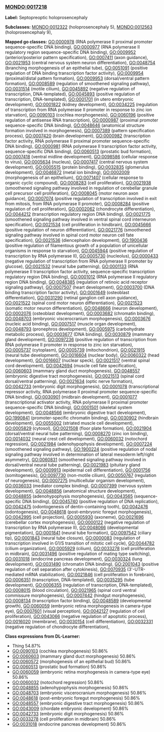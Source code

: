 
### [MONDO:0017218](http://purl.obolibrary.org/obo/MONDO_0017218)
**Label:** Septopreoptic holoprosencephaly

**Subclasses:** [MONDO:0012322](http://purl.obolibrary.org/obo/MONDO_0012322) (holoprosencephaly 5), [MONDO:0012563](http://purl.obolibrary.org/obo/MONDO_0012563) (holoprosencephaly 9), 

**Mapped go classes:** [GO:0000978](http://purl.obolibrary.org/obo/GO_0000978) (RNA polymerase II proximal promoter sequence-specific DNA binding), [GO:0000977](http://purl.obolibrary.org/obo/GO_0000977) (RNA polymerase II regulatory region sequence-specific DNA binding), [GO:0009952](http://purl.obolibrary.org/obo/GO_0009952) (anterior/posterior pattern specification), [GO:0007411](http://purl.obolibrary.org/obo/GO_0007411) (axon guidance), [GO:0021953](http://purl.obolibrary.org/obo/GO_0021953) (central nervous system neuron differentiation), [GO:0048754](http://purl.obolibrary.org/obo/GO_0048754) (branching morphogenesis of an epithelial tube), [GO:0051091](http://purl.obolibrary.org/obo/GO_0051091) (positive regulation of DNA binding transcription factor activity), [GO:0009954](http://purl.obolibrary.org/obo/GO_0009954) (proximal/distal pattern formation), [GO:0009953](http://purl.obolibrary.org/obo/GO_0009953) (dorsal/ventral pattern formation), [GO:0008589](http://purl.obolibrary.org/obo/GO_0008589) (regulation of smoothened signaling pathway), [GO:0031514](http://purl.obolibrary.org/obo/GO_0031514) (motile cilium), [GO:0045892](http://purl.obolibrary.org/obo/GO_0045892) (negative regulation of transcription, DNA-templated), [GO:0045893](http://purl.obolibrary.org/obo/GO_0045893) (positive regulation of transcription, DNA-templated), [GO:0001701](http://purl.obolibrary.org/obo/GO_0001701) (in utero embryonic development), [GO:0001822](http://purl.obolibrary.org/obo/GO_0001822) (kidney development), [GO:0034225](http://purl.obolibrary.org/obo/GO_0034225) (regulation of transcription from RNA polymerase II promoter in response to zinc ion starvation), [GO:0090103](http://purl.obolibrary.org/obo/GO_0090103) (cochlea morphogenesis), [GO:0060196](http://purl.obolibrary.org/obo/GO_0060196) (positive regulation of antisense RNA transcription), [GO:0000987](http://purl.obolibrary.org/obo/GO_0000987) (proximal promoter sequence-specific DNA binding), [GO:0048646](http://purl.obolibrary.org/obo/GO_0048646) (anatomical structure formation involved in morphogenesis), [GO:0007389](http://purl.obolibrary.org/obo/GO_0007389) (pattern specification process), [GO:0007420](http://purl.obolibrary.org/obo/GO_0007420) (brain development), [GO:0000982](http://purl.obolibrary.org/obo/GO_0000982) (transcription factor activity, RNA polymerase II proximal promoter sequence-specific DNA binding), [GO:0000981](http://purl.obolibrary.org/obo/GO_0000981) (RNA polymerase II transcription factor activity, sequence-specific DNA binding), [GO:0060513](http://purl.obolibrary.org/obo/GO_0060513) (prostatic bud formation), [GO:0007418](http://purl.obolibrary.org/obo/GO_0007418) (ventral midline development), [GO:0098586](http://purl.obolibrary.org/obo/GO_0098586) (cellular response to virus), [GO:0005634](http://purl.obolibrary.org/obo/GO_0005634) (nucleus), [GO:0007417](http://purl.obolibrary.org/obo/GO_0007417) (central nervous system development), [GO:0005515](http://purl.obolibrary.org/obo/GO_0005515) (protein binding), [GO:0032835](http://purl.obolibrary.org/obo/GO_0032835) (glomerulus development), [GO:0046872](http://purl.obolibrary.org/obo/GO_0046872) (metal ion binding), [GO:0002009](http://purl.obolibrary.org/obo/GO_0002009) (morphogenesis of an epithelium), [GO:0071407](http://purl.obolibrary.org/obo/GO_0071407) (cellular response to organic cyclic compound), [GO:0008283](http://purl.obolibrary.org/obo/GO_0008283) (cell proliferation), [GO:0021938](http://purl.obolibrary.org/obo/GO_0021938) (smoothened signaling pathway involved in regulation of cerebellar granule cell precursor cell proliferation), [GO:0008045](http://purl.obolibrary.org/obo/GO_0008045) (motor neuron axon guidance), [GO:0007074](http://purl.obolibrary.org/obo/GO_0007074) (positive regulation of transcription involved in exit from mitosis, from RNA polymerase II promoter), [GO:0008284](http://purl.obolibrary.org/obo/GO_0008284) (positive regulation of cell proliferation), [GO:0002062](http://purl.obolibrary.org/obo/GO_0002062) (chondrocyte differentiation), [GO:0044212](http://purl.obolibrary.org/obo/GO_0044212) (transcription regulatory region DNA binding), [GO:0021775](http://purl.obolibrary.org/obo/GO_0021775) (smoothened signaling pathway involved in ventral spinal cord interneuron specification), [GO:0021534](http://purl.obolibrary.org/obo/GO_0021534) (cell proliferation in hindbrain), [GO:0045666](http://purl.obolibrary.org/obo/GO_0045666) (positive regulation of neuron differentiation), [GO:0021776](http://purl.obolibrary.org/obo/GO_0021776) (smoothened signaling pathway involved in spinal cord motor neuron cell fate specification), [GO:0021536](http://purl.obolibrary.org/obo/GO_0021536) (diencephalon development), [GO:1900436](http://purl.obolibrary.org/obo/GO_1900436) (positive regulation of filamentous growth of a population of unicellular organisms in response to starvation), [GO:0045944](http://purl.obolibrary.org/obo/GO_0045944) (positive regulation of transcription by RNA polymerase II), [GO:0005730](http://purl.obolibrary.org/obo/GO_0005730) (nucleolus), [GO:0000433](http://purl.obolibrary.org/obo/GO_0000433) (negative regulation of transcription from RNA polymerase II promoter by glucose), [GO:0021532](http://purl.obolibrary.org/obo/GO_0021532) (neural tube patterning), [GO:0001133](http://purl.obolibrary.org/obo/GO_0001133) (RNA polymerase II transcription factor activity, sequence-specific transcription regulatory region DNA binding), [GO:0001012](http://purl.obolibrary.org/obo/GO_0001012) (RNA polymerase II regulatory region DNA binding), [GO:0048385](http://purl.obolibrary.org/obo/GO_0048385) (regulation of retinoic acid receptor signaling pathway), [GO:0007507](http://purl.obolibrary.org/obo/GO_0007507) (heart development), [GO:0003700](http://purl.obolibrary.org/obo/GO_0003700) (DNA binding transcription factor activity), [GO:0001649](http://purl.obolibrary.org/obo/GO_0001649) (osteoblast differentiation), [GO:0031290](http://purl.obolibrary.org/obo/GO_0031290) (retinal ganglion cell axon guidance), [GO:0021522](http://purl.obolibrary.org/obo/GO_0021522) (spinal cord motor neuron differentiation), [GO:0021523](http://purl.obolibrary.org/obo/GO_0021523) (somatic motor neuron differentiation), [GO:0048666](http://purl.obolibrary.org/obo/GO_0048666) (neuron development), [GO:0002076](http://purl.obolibrary.org/obo/GO_0002076) (osteoblast development), [GO:0003682](http://purl.obolibrary.org/obo/GO_0003682) (chromatin binding), [GO:0048703](http://purl.obolibrary.org/obo/GO_0048703) (embryonic viscerocranium morphogenesis), [GO:0003676](http://purl.obolibrary.org/obo/GO_0003676) (nucleic acid binding), [GO:0007517](http://purl.obolibrary.org/obo/GO_0007517) (muscle organ development), [GO:0048793](http://purl.obolibrary.org/obo/GO_0048793) (pronephros development), [GO:0005975](http://purl.obolibrary.org/obo/GO_0005975) (carbohydrate metabolic process), [GO:0003677](http://purl.obolibrary.org/obo/GO_0003677) (DNA binding), [GO:0030879](http://purl.obolibrary.org/obo/GO_0030879) (mammary gland development), [GO:0097236](http://purl.obolibrary.org/obo/GO_0097236) (positive regulation of transcription from RNA polymerase II promoter in response to zinc ion starvation), [GO:0005737](http://purl.obolibrary.org/obo/GO_0005737) (cytoplasm), [GO:0005739](http://purl.obolibrary.org/obo/GO_0005739) (mitochondrion), [GO:0021915](http://purl.obolibrary.org/obo/GO_0021915) (neural tube development), [GO:0016604](http://purl.obolibrary.org/obo/GO_0016604) (nuclear body), [GO:0060322](http://purl.obolibrary.org/obo/GO_0060322) (head development), [GO:0016607](http://purl.obolibrary.org/obo/GO_0016607) (nuclear speck), [GO:0021517](http://purl.obolibrary.org/obo/GO_0021517) (ventral spinal cord development), [GO:0042694](http://purl.obolibrary.org/obo/GO_0042694) (muscle cell fate specification), [GO:0060603](http://purl.obolibrary.org/obo/GO_0060603) (mammary gland duct morphogenesis), [GO:0048557](http://purl.obolibrary.org/obo/GO_0048557) (embryonic digestive tract morphogenesis), [GO:0021513](http://purl.obolibrary.org/obo/GO_0021513) (spinal cord dorsal/ventral patterning), [GO:0021634](http://purl.obolibrary.org/obo/GO_0021634) (optic nerve formation), [GO:0042733](http://purl.obolibrary.org/obo/GO_0042733) (embryonic digit morphogenesis), [GO:0001078](http://purl.obolibrary.org/obo/GO_0001078) (transcriptional repressor activity, RNA polymerase II proximal promoter sequence-specific DNA binding), [GO:0030901](http://purl.obolibrary.org/obo/GO_0030901) (midbrain development), [GO:0001077](http://purl.obolibrary.org/obo/GO_0001077) (transcriptional activator activity, RNA polymerase II proximal promoter sequence-specific DNA binding), [GO:0001501](http://purl.obolibrary.org/obo/GO_0001501) (skeletal system development), [GO:0048566](http://purl.obolibrary.org/obo/GO_0048566) (embryonic digestive tract development), [GO:1990841](http://purl.obolibrary.org/obo/GO_1990841) (promoter-specific chromatin binding), [GO:0030902](http://purl.obolibrary.org/obo/GO_0030902) (hindbrain development), [GO:0055002](http://purl.obolibrary.org/obo/GO_0055002) (striated muscle cell development), [GO:0005829](http://purl.obolibrary.org/obo/GO_0005829) (cytosol), [GO:0021508](http://purl.obolibrary.org/obo/GO_0021508) (floor plate formation), [GO:0021904](http://purl.obolibrary.org/obo/GO_0021904) (dorsal/ventral neural tube patterning), [GO:0008270](http://purl.obolibrary.org/obo/GO_0008270) (zinc ion binding), [GO:0014032](http://purl.obolibrary.org/obo/GO_0014032) (neural crest cell development), [GO:0060032](http://purl.obolibrary.org/obo/GO_0060032) (notochord regression), [GO:0021984](http://purl.obolibrary.org/obo/GO_0021984) (adenohypophysis development), [GO:0007224](http://purl.obolibrary.org/obo/GO_0007224) (smoothened signaling pathway), [GO:1900224](http://purl.obolibrary.org/obo/GO_1900224) (positive regulation of nodal signaling pathway involved in determination of lateral mesoderm left/right asymmetry), [GO:0060831](http://purl.obolibrary.org/obo/GO_0060831) (smoothened signaling pathway involved in dorsal/ventral neural tube patterning), [GO:0021983](http://purl.obolibrary.org/obo/GO_0021983) (pituitary gland development), [GO:0009913](http://purl.obolibrary.org/obo/GO_0009913) (epidermal cell differentiation), [GO:0001756](http://purl.obolibrary.org/obo/GO_0001756) (somitogenesis), [GO:0097730](http://purl.obolibrary.org/obo/GO_0097730) (non-motile cilium), [GO:0050767](http://purl.obolibrary.org/obo/GO_0050767) (regulation of neurogenesis), [GO:0007275](http://purl.obolibrary.org/obo/GO_0007275) (multicellular organism development), [GO:0036033](http://purl.obolibrary.org/obo/GO_0036033) (mediator complex binding), [GO:0007399](http://purl.obolibrary.org/obo/GO_0007399) (nervous system development), [GO:0048856](http://purl.obolibrary.org/obo/GO_0048856) (anatomical structure development), [GO:0048855](http://purl.obolibrary.org/obo/GO_0048855) (adenohypophysis morphogenesis), [GO:0043565](http://purl.obolibrary.org/obo/GO_0043565) (sequence-specific DNA binding), [GO:0045740](http://purl.obolibrary.org/obo/GO_0045740) (positive regulation of DNA replication), [GO:0042475](http://purl.obolibrary.org/obo/GO_0042475) (odontogenesis of dentin-containing tooth), [GO:0042476](http://purl.obolibrary.org/obo/GO_0042476) (odontogenesis), [GO:0048618](http://purl.obolibrary.org/obo/GO_0048618) (post-embryonic foregut morphogenesis), [GO:0042995](http://purl.obolibrary.org/obo/GO_0042995) (cell projection), [GO:0005930](http://purl.obolibrary.org/obo/GO_0005930) (axoneme), [GO:0021696](http://purl.obolibrary.org/obo/GO_0021696) (cerebellar cortex morphogenesis), [GO:0000122](http://purl.obolibrary.org/obo/GO_0000122) (negative regulation of transcription by RNA polymerase II), [GO:0048066](http://purl.obolibrary.org/obo/GO_0048066) (developmental pigmentation), [GO:0001841](http://purl.obolibrary.org/obo/GO_0001841) (neural tube formation), [GO:0097542](http://purl.obolibrary.org/obo/GO_0097542) (ciliary tip), [GO:0001843](http://purl.obolibrary.org/obo/GO_0001843) (neural tube closure), [GO:0000083](http://purl.obolibrary.org/obo/GO_0000083) (regulation of transcription involved in G1/S transition of mitotic cell cycle), [GO:0044782](http://purl.obolibrary.org/obo/GO_0044782) (cilium organization), [GO:0005929](http://purl.obolibrary.org/obo/GO_0005929) (cilium), [GO:0033278](http://purl.obolibrary.org/obo/GO_0033278) (cell proliferation in midbrain), [GO:0031496](http://purl.obolibrary.org/obo/GO_0031496) (positive regulation of mating type switching), [GO:0031018](http://purl.obolibrary.org/obo/GO_0031018) (endocrine pancreas development), [GO:0030324](http://purl.obolibrary.org/obo/GO_0030324) (lung development), [GO:0031490](http://purl.obolibrary.org/obo/GO_0031490) (chromatin DNA binding), [GO:2001043](http://purl.obolibrary.org/obo/GO_2001043) (positive regulation of cell separation after cytokinesis), [GO:0070935](http://purl.obolibrary.org/obo/GO_0070935) (3'-UTR-mediated mRNA stabilization), [GO:0021846](http://purl.obolibrary.org/obo/GO_0021846) (cell proliferation in forebrain), [GO:0006351](http://purl.obolibrary.org/obo/GO_0006351) (transcription, DNA-templated), [GO:0035295](http://purl.obolibrary.org/obo/GO_0035295) (tube development), [GO:0006355](http://purl.obolibrary.org/obo/GO_0006355) (regulation of transcription, DNA-templated), [GO:0008015](http://purl.obolibrary.org/obo/GO_0008015) (blood circulation), [GO:0021965](http://purl.obolibrary.org/obo/GO_0021965) (spinal cord ventral commissure morphogenesis), [GO:0007442](http://purl.obolibrary.org/obo/GO_0007442) (hindgut morphogenesis), [GO:0008134](http://purl.obolibrary.org/obo/GO_0008134) (transcription factor binding), [GO:0048589](http://purl.obolibrary.org/obo/GO_0048589) (developmental growth), [GO:0060059](http://purl.obolibrary.org/obo/GO_0060059) (embryonic retina morphogenesis in camera-type eye), [GO:0007601](http://purl.obolibrary.org/obo/GO_0007601) (visual perception), [GO:0042127](http://purl.obolibrary.org/obo/GO_0042127) (regulation of cell proliferation), [GO:0043066](http://purl.obolibrary.org/obo/GO_0043066) (negative regulation of apoptotic process), [GO:0016020](http://purl.obolibrary.org/obo/GO_0016020) (membrane), [GO:0030154](http://purl.obolibrary.org/obo/GO_0030154) (cell differentiation), [GO:0032331](http://purl.obolibrary.org/obo/GO_0032331) (negative regulation of chondrocyte differentiation), 

**Class expressions from DL-Learner:**

- Thing 54.87%
- [GO:0090103](http://purl.obolibrary.org/obo/GO_0090103) (cochlea morphogenesis) 50.86%
- [GO:0060603](http://purl.obolibrary.org/obo/GO_0060603) (mammary gland duct morphogenesis) 50.86%
- [GO:0060572](http://purl.obolibrary.org/obo/GO_0060572) (morphogenesis of an epithelial bud) 50.86%
- [GO:0060513](http://purl.obolibrary.org/obo/GO_0060513) (prostatic bud formation) 50.86%
- [GO:0060059](http://purl.obolibrary.org/obo/GO_0060059) (embryonic retina morphogenesis in camera-type eye) 50.86%
- [GO:0060032](http://purl.obolibrary.org/obo/GO_0060032) (notochord regression) 50.86%
- [GO:0048855](http://purl.obolibrary.org/obo/GO_0048855) (adenohypophysis morphogenesis) 50.86%
- [GO:0048703](http://purl.obolibrary.org/obo/GO_0048703) (embryonic viscerocranium morphogenesis) 50.86%
- [GO:0048618](http://purl.obolibrary.org/obo/GO_0048618) (post-embryonic foregut morphogenesis) 50.86%
- [GO:0048557](http://purl.obolibrary.org/obo/GO_0048557) (embryonic digestive tract morphogenesis) 50.86%
- [GO:0043009](http://purl.obolibrary.org/obo/GO_0043009) (chordate embryonic development) 50.86%
- [GO:0042733](http://purl.obolibrary.org/obo/GO_0042733) (embryonic digit morphogenesis) 50.86%
- [GO:0033278](http://purl.obolibrary.org/obo/GO_0033278) (cell proliferation in midbrain) 50.86%
- [GO:0031018](http://purl.obolibrary.org/obo/GO_0031018) (endocrine pancreas development) 50.86%


